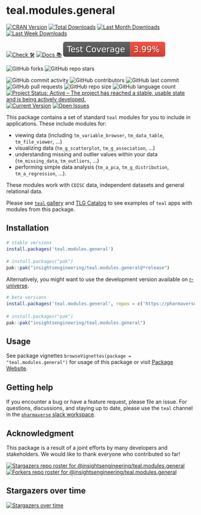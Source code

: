 # teal.modules.general

<!-- start badges -->
[![CRAN Version](https://www.r-pkg.org/badges/version/teal.modules.general?color=green)](https://cran.r-project.org/package=teal.modules.general)
[![Total Downloads](http://cranlogs.r-pkg.org/badges/grand-total/teal.modules.general?color=green)](https://cran.r-project.org/package=teal.modules.general)
[![Last Month Downloads](http://cranlogs.r-pkg.org/badges/last-month/teal.modules.general?color=green)](https://cran.r-project.org/package=teal.modules.general)
[![Last Week Downloads](http://cranlogs.r-pkg.org/badges/last-week/teal.modules.general?color=green)](https://cran.r-project.org/package=teal.modules.general)

[![Check 🛠](https://github.com/insightsengineering/teal.modules.general/actions/workflows/check.yaml/badge.svg)](https://insightsengineering.github.io/teal.modules.general/main/unit-test-report/)
[![Docs 📚](https://github.com/insightsengineering/teal.modules.general/actions/workflows/docs.yaml/badge.svg)](https://insightsengineering.github.io/teal.modules.general/)
[![Code Coverage 📔](https://raw.githubusercontent.com/insightsengineering/teal.modules.general/_xml_coverage_reports/data/main/badge.svg)](https://insightsengineering.github.io/teal.modules.general/main/coverage-report/)

![GitHub forks](https://img.shields.io/github/forks/insightsengineering/teal.modules.general?style=social)
![GitHub repo stars](https://img.shields.io/github/stars/insightsengineering/teal.modules.general?style=social)

![GitHub commit activity](https://img.shields.io/github/commit-activity/m/insightsengineering/teal.modules.general)
![GitHub contributors](https://img.shields.io/github/contributors/insightsengineering/teal.modules.general)
![GitHub last commit](https://img.shields.io/github/last-commit/insightsengineering/teal.modules.general)
![GitHub pull requests](https://img.shields.io/github/issues-pr/insightsengineering/teal.modules.general)
![GitHub repo size](https://img.shields.io/github/repo-size/insightsengineering/teal.modules.general)
![GitHub language count](https://img.shields.io/github/languages/count/insightsengineering/teal.modules.general)
[![Project Status: Active – The project has reached a stable, usable state and is being actively developed.](https://www.repostatus.org/badges/latest/active.svg)](https://www.repostatus.org/#active)
[![Current Version](https://img.shields.io/github/r-package/v/insightsengineering/teal.modules.general/main?color=purple\&label=package%20version)](https://github.com/insightsengineering/teal.modules.general/tree/main)
[![Open Issues](https://img.shields.io/github/issues-raw/insightsengineering/teal.modules.general?color=red\&label=open%20issues)](https://github.com/insightsengineering/teal.modules.general/issues?q=is%3Aissue+is%3Aopen+sort%3Aupdated-desc)
<!-- end badges -->

This package contains a set of standard `teal` modules for you to include in applications.
These include modules for:

<!-- markdownlint-disable MD007 MD030 -->
-   viewing data (including `tm_variable_browser`, `tm_data_table`, `tm_file_viewer`, ...)
-   visualizing data (`tm_g_scatterplot`, `tm_g_association`, ...)
-   understanding missing and outlier values within your data (`tm_missing_data`, `tm_outliers`, ...)
-   performing simple data analysis (`tm_a_pca`, `tm_g_distribution`, `tm_a_regression`, ...).
<!-- markdownlint-enable MD007 MD030 -->

These modules work with `CDISC` data, independent datasets and general relational data.

Please see [`teal` gallery](https://github.com/insightsengineering/teal.gallery) and [TLG Catalog](https://github.com/insightsengineering/tlg-catalog) to see examples of `teal` apps with modules from this package.

## Installation

```r
# stable versions
install.packages('teal.modules.general')

# install.packages("pak")
pak::pak("insightsengineering/teal.modules.general@*release")
```

Alternatively, you might want to use the development version available on [r-universe](https://r-universe.dev/).

```r
# beta versions
install.packages('teal.modules.general', repos = c('https://pharmaverse.r-universe.dev', getOption('repos')))

# install.packages("pak")
pak::pak("insightsengineering/teal.modules.general")
```

## Usage

See package vignettes `browseVignettes(package = "teal.modules.general")` for usage of this package or visit [Package Website](https://insightsengineering.github.io/teal.modules.general/latest-tag/).

## Getting help

If you encounter a bug or have a feature request, please file an issue. For questions, discussions, and staying up to date, please use the `teal` channel in the [`pharmaverse` slack workspace](https://pharmaverse.slack.com).

## Acknowledgment

This package is a result of a joint efforts by many developers and stakeholders. We would like to thank everyone who contributed so far!

[![Stargazers repo roster for @insightsengineering/teal.modules.general](https://reporoster.com/stars/insightsengineering/teal.modules.general)](https://github.com/insightsengineering/teal.modules.general/stargazers)
[![Forkers repo roster for @insightsengineering/teal.modules.general](https://reporoster.com/forks/insightsengineering/teal.modules.general)](https://github.com/insightsengineering/teal.modules.general/network/members)

## Stargazers over time

[![Stargazers over time](https://starchart.cc/insightsengineering/teal.modules.general.svg)](https://starchart.cc/insightsengineering/teal.modules.general)
